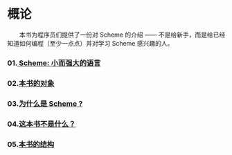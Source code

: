 概论
============
&ensp;&ensp;&ensp;&ensp;本书为程序员们提供了一份对 Scheme 的介绍 —— 不是给新手，而是给已经知道如何编程（至少一点点）并对学习 Scheme 感兴趣的人。
### 01.[ Scheme: 小而强大的语言](https://github.com/include-yy/AISI/blob/include-yy-patch-1/01.01.Scheme%20:%20一种小而强大的语言.md)
### 02.[本书的对象](https://github.com/include-yy/AISI/blob/include-yy-patch-1/01.02.本书的对象.md)
### 03.[为什么是 Scheme ?](https://github.com/include-yy/AISI/blob/include-yy-patch-1/01.03.为什么是%20Scheme%20.md)
### 04.[这本书不是什么？](https://github.com/include-yy/AISI/blob/include-yy-patch-1/01.04.本书不是什么.md)
### 05.[本书的结构](https://github.com/include-yy/AISI/blob/include-yy-patch-1/01.05.本书的结构.md)
